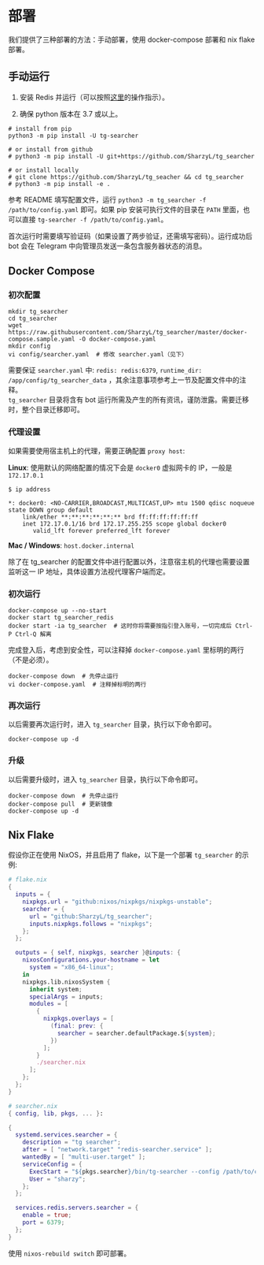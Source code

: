 # 部署

我们提供了三种部署的方法：手动部署，使用 docker-compose 部署和 nix flake 部署。

## 手动运行

1. 安装 Redis 并运行（可以按照[这里](https://redis.io/topics/quickstart)的操作指示）。

2. 确保 python 版本在 3.7 或以上。

```shell script
# install from pip
python3 -m pip install -U tg-searcher

# or install from github
# python3 -m pip install -U git+https://github.com/SharzyL/tg_searcher

# or install locally
# git clone https://github.com/SharzyL/tg_seacher && cd tg_searcher
# python3 -m pip install -e .
```

参考 README 填写配置文件，运行 `python3 -m tg_searcher -f /path/to/config.yaml` 即可。如果 pip 安装可执行文件的目录在 `PATH` 里面，也可以直接 `tg-searcher -f /path/to/config.yaml`。

首次运行时需要填写验证码（如果设置了两步验证，还需填写密码）。运行成功后 bot 会在 Telegram 中向管理员发送一条包含服务器状态的消息。

## Docker Compose

### 初次配置

```shell
mkdir tg_searcher
cd tg_searcher
wget https://raw.githubusercontent.com/SharzyL/tg_searcher/master/docker-compose.sample.yaml -O docker-compose.yaml
mkdir config
vi config/searcher.yaml  # 修改 searcher.yaml（见下）
```

需要保证 `searcher.yaml` 中: `redis: redis:6379`, `runtime_dir: /app/config/tg_searcher_data` ，其余注意事项参考上一节及配置文件中的注释。  
`tg_searcher` 目录将含有 bot 运行所需及产生的所有资讯，谨防泄露。需要迁移时，整个目录迁移即可。

### 代理设置

如果需要使用宿主机上的代理，需要正确配置 `proxy host`:

**Linux**: 使用默认的网络配置的情况下会是 `docker0` 虚拟网卡的 IP，一般是 `172.17.0.1`

```shell
$ ip address

*: docker0: <NO-CARRIER,BROADCAST,MULTICAST,UP> mtu 1500 qdisc noqueue state DOWN group default
    link/ether **:**:**:**:**:** brd ff:ff:ff:ff:ff:ff
    inet 172.17.0.1/16 brd 172.17.255.255 scope global docker0
       valid_lft forever preferred_lft forever
```

**Mac / Windows**: `host.docker.internal`

除了在 tg_searcher 的配置文件中进行配置以外，注意宿主机的代理也需要设置监听这一 IP 地址，具体设置方法视代理客户端而定。

### 初次运行

```shell
docker-compose up --no-start
docker start tg_searcher_redis
docker start -ia tg_searcher  # 这时你将需要按指引登入账号，一切完成后 Ctrl-P Ctrl-Q 解离
```

完成登入后，考虑到安全性，可以注释掉 `docker-compose.yaml` 里标明的两行（不是必须）。

```shell
docker-compose down  # 先停止运行
vi docker-compose.yaml  # 注释掉标明的两行
```

### 再次运行

以后需要再次运行时，进入 `tg_searcher` 目录，执行以下命令即可。

```shell
docker-compose up -d
```

### 升级

以后需要升级时，进入 `tg_searcher` 目录，执行以下命令即可。

```shell
docker-compose down  # 先停止运行
docker-compose pull  # 更新镜像
docker-compose up -d
```

## Nix Flake

假设你正在使用 NixOS，并且启用了 flake，以下是一个部署 `tg_searcher` 的示例:

```nix
# flake.nix
{
  inputs = {
    nixpkgs.url = "github:nixos/nixpkgs/nixpkgs-unstable";
    searcher = {
      url = "github:SharzyL/tg_searcher";
      inputs.nixpkgs.follows = "nixpkgs";
    };
  };

  outputs = { self, nixpkgs, searcher }@inputs: {
    nixosConfigurations.your-hostname = let
      system = "x86_64-linux";
    in
    nixpkgs.lib.nixosSystem {
      inherit system;
      specialArgs = inputs;
      modules = [
        {
          nixpkgs.overlays = [
            (final: prev: {
              searcher = searcher.defaultPackage.${system};
            })
          ];
        }
        ./searcher.nix
      ];
    };
  };
}
```

```nix
# searcher.nix
{ config, lib, pkgs, ... }:

{
  systemd.services.searcher = {
    description = "tg searcher";
    after = [ "network.target" "redis-searcher.service" ];
    wantedBy = [ "multi-user.target" ];
    serviceConfig = {
      ExecStart = "${pkgs.searcher}/bin/tg-searcher --config /path/to/config.yaml";
      User = "sharzy";
    };
  };

  services.redis.servers.searcher = {
    enable = true;
    port = 6379;
  };
}
```

使用 `nixos-rebuild switch` 即可部署。 

